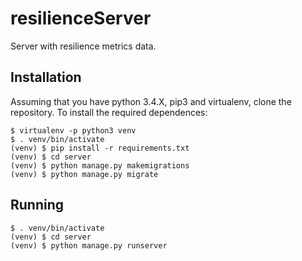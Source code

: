 # resilienceServer
Server with resilience metrics data.

## Installation

Assuming that you have python 3.4.X, pip3 and virtualenv, clone the repository. To install the required dependences:

```
$ virtualenv -p python3 venv
$ . venv/bin/activate
(venv) $ pip install -r requirements.txt
(venv) $ cd server
(venv) $ python manage.py makemigrations
(venv) $ python manage.py migrate
```

## Running

```
$ . venv/bin/activate
(venv) $ cd server
(venv) $ python manage.py runserver
```

